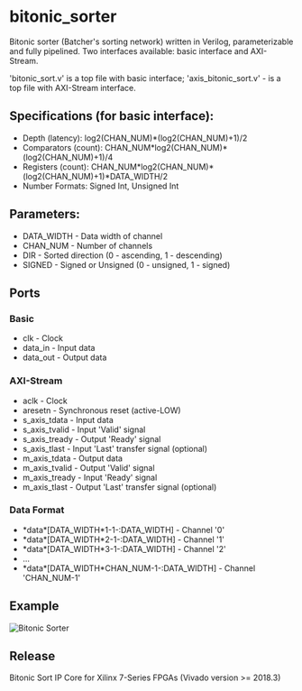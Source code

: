 # bitonic_sorter
Bitonic sorter (Batcher's sorting network) written in Verilog, parameterizable and fully pipelined.
Two interfaces available: basic interface and AXI-Stream.

'bitonic_sort.v' is a top file with basic interface;
'axis_bitonic_sort.v' - is a top file with AXI-Stream interface.

## Specifications (for basic interface):
* Depth (latency): log2(CHAN_NUM)\*(log2(CHAN_NUM)+1)/2
* Comparators (count): CHAN_NUM\*log2(CHAN_NUM)\*(log2(CHAN_NUM)+1)/4
* Registers (count): CHAN_NUM\*log2(CHAN_NUM)\*(log2(CHAN_NUM)+1)\*DATA_WIDTH/2
* Number Formats: Signed Int, Unsigned Int
## Parameters:
* DATA_WIDTH - Data width of channel
* CHAN_NUM   - Number of channels
* DIR        - Sorted direction (0 - ascending, 1 - descending)
* SIGNED     - Signed or Unsigned (0 - unsigned, 1 - signed)
	
## Ports
### Basic
* clk      - Clock
* data_in  - Input data
* data_out - Output data
	
### AXI-Stream
* aclk          - Clock
* aresetn       - Synchronous reset (active-LOW)
* s_axis_tdata  - Input data
* s_axis_tvalid - Input 'Valid' signal
* s_axis_tready - Output 'Ready' signal
* s_axis_tlast  - Input 'Last' transfer signal (optional)
* m_axis_tdata  - Output data
* m_axis_tvalid - Output 'Valid' signal
* m_axis_tready - Input 'Ready' signal
* m_axis_tlast  - Output 'Last' transfer signal (optional)
	
### Data Format
* \*data\*[DATA_WIDTH\*1-1-:DATA_WIDTH] - Channel '0'
* \*data\*[DATA_WIDTH\*2-1-:DATA_WIDTH] - Channel '1'
* \*data\*[DATA_WIDTH\*3-1-:DATA_WIDTH] - Channel '2'
* ...
* \*data\*[DATA_WIDTH\*CHAN_NUM-1-:DATA_WIDTH] - Channel 'CHAN_NUM-1'

## Example
![Bitonic Sorter](/img/bitonic.gif)

## Release
Bitonic Sort IP Core for Xilinx 7-Series FPGAs (Vivado version >= 2018.3)